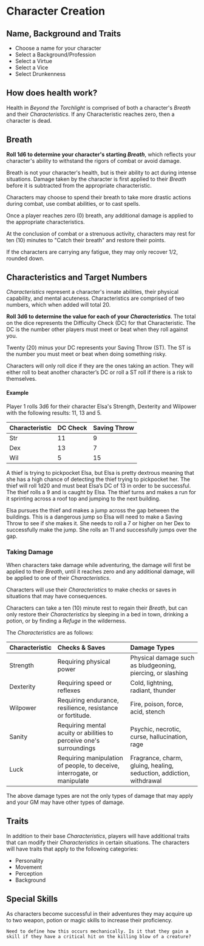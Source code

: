 # Character Creation

## Name, Background and Traits
- Choose a name for your character
- Select a Background/Profession
- Select a Virtue
- Select a Vice
- Select Drunkenness

## How does health work?
Health in *Beyond the Torchlight* is comprised of both a character's *Breath* and their *Characteristics*. If any Characteristic reaches zero, then a character is dead.

## Breath
**Roll 1d6 to determine your character's starting *Breath***, which reflects your character's ability to withstand the rigors of combat or avoid damage.

Breath is not your character's health, but is their ability to act during intense situations. Damage taken by the character is first applied to their *Breath* before it is subtracted from the appropriate characteristic. 

Characters may choose to spend their breath to take more drastic actions during combat, use combat abilities, or to cast spells. 

Once a player reaches zero (0) breath, any additional damage is applied to the appropriate characteristics. 

At the conclusion of combat or a strenuous activity, characters may rest for ten (10) minutes to "Catch their breath" and restore their points. 

If the characters are carrying any fatigue, they may only recover 1/2, rounded down.

## Characteristics and Target Numbers
*Characteristics* represent a character's innate abilities, their physical capability, and mental acuteness. Characteristics are comprised of two numbers, which when added will total 20. 

**Roll 3d6 to determine the value for each of your *Characteristics***.  The total on the dice represents the Difficulty Check (DC) for that Characteristic. The DC is the number other players must meet or beat when they roll against you. 

Twenty (20) minus your DC represents your Saving Throw (ST). The ST is the number you must meet or beat when doing something risky. 

Characters will only roll dice if they are the ones taking an action. They will either roll to beat another character’s DC or roll a ST roll if there is a risk to themselves. 

#### Example
Player 1 rolls 3d6 for their character Elsa's Strength, Dexterity and Wilpower with the following results: 11, 13 and 5. 

| Characteristic | DC Check | Saving Throw |
|:--|:--|:--|
| Str | 11 | 9 |
| Dex | 13 | 7 |
| Wil | 5 | 15 |

A thief is trying to pickpocket Elsa, but Elsa is pretty dextrous meaning that she has a high chance of detecting the thief trying to pickpocket her. The thief will roll 1d20 and must beat Elsa’s DC of 13 in order to be successful. The thief rolls a 9 and is caught by Elsa. The thief turns and makes a run for it sprinting across a roof top and jumping to the next building. 

Elsa pursues the thief and makes a jump across the gap between the buildings. This is a dangerous jump so Elsa will need to make a Saving Throw to see if she makes it. She needs to roll a 7 or higher on her Dex to successfully make the jump. She rolls an 11 and successfully jumps over the gap. 


### Taking Damage
When characters take damage while adventuring, the damage will first be applied to their *Breath*, until it reaches zero and any additional damage, will be applied to one of their *Characteristics*.

Characters will use their *Characteristics* to make checks or saves in situations that may have consequences. 

Characters can take a ten (10) minute rest to regain their *Breath*, but can only restore their *Characteristics* by sleeping in a bed in town, drinking a potion, or by finding a *Refuge* in the wilderness.

The *Characteristics* are as follows:

| Characteristic | Checks & Saves  | Damage Types  |
|:--|:--| :--|
| Strength | Requiring physical power |Physical damage such as bludgeoning, piercing, or slashing |
| Dexterity | Requiring speed or reflexes | Cold, lightning, radiant, thunder |
| Wilpower | Requiring endurance, resilience, resistance or fortitude. | Fire, poison, force, acid, stench|
| Sanity | Requiring mental acuity or abilities to perceive one's surroundings | Psychic, necrotic, curse, hallucination, rage |
| Luck | Requiring manipulation of people, to deceive, interrogate, or manipulate |Fragrance, charm, gluing, healing, seduction, addiction, withdrawal |

The above damage types are not the only types of damage that may apply and your GM may have other types of damage. 


## Traits
In addition to their base *Characteristics*, players will have additional traits that can modify their *Characteristics* in certain situations. The characters will have traits that apply to the following categories:
- Personality
- Movement
- Perception
- Background

## Special Skills
As characters become successful in their adventures they may acquire up to two weapon, potion or magic skills to increase their proficiency.  

`Need to define how this occurs mechanically. Is it that they gain a skill if they have a critical hit on the killing blow of a creature? `


